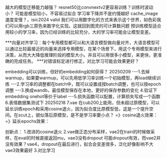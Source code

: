 越大的模型迁移能力越强？
resnet50比convnextv2更容易训练？训练时波动小？ 可能是模型较小，不容易过拟合
学习率下降并不是约慢越好
cache_image 速度变慢？，isic2024 valid
我们可以用数字化的方式来表示这个世界，如色彩我们可以用rgb三原色来数字化实现。这就回到图灵的可计算数问题
预训练模型适合用较小的学习率，因为已经训练的比较充分，大的学习率可能会让模型变差。

***向量对齐学习：每个专用模型都可以和大语言模型做向量对齐，大语言模型可以通过比较最接近的向量来选择专用模型，在某个场景下，用这个专用模型来进行决策，从而大大降低推理阶段的模型大小。并且可以用很多小模型，来更快，更准确的完成任务。
***对错误标定进行修正，对比学习可能会效果更好？

embedding可以训练，但好的embedding如何获得？
20250209
---1.去掉warmup，如果要warmup，可以先用低学习率训练一个初始模型，再load继续训练
---2.学习率的调整都在batch中，既可以设置成按batch调整，也可以按epoch调整
---3.换成wandb，最佳模型保存在本地，更好的保存参数的变化
4.验证下embedding onehot等价于label
---5.损失函数可以配置，计算损失写成一个函数
6.表情数据集测试下
20250218
7.vae 在cub200上能用，但未超过原模型，可以延长训练epoch和采用cosine退火，因为拟合度比原模型低，这是一个提升空间。在scut上，貌似落后原模型，是不是学习率要小点？
=》cosine退火效果：
=》延长epochs效果：


创新点：
1.改进的cosine退火
2.vae做正态分布采样，vae2在train的时候做采样，在eval的时候直接返回mu，vae3没有dropout
可能dropout有效，而vae2并没有效果？vae4，dropout在最后进行，拟合会变差很多，泛化好像影响不大
vae3效果最好
3.对比学习




